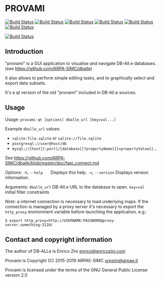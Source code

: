 PROVAMI
===============================================================

[![Build Status](https://badges.herokuapp.com/travis/ARPA-SIMC/provami?branch=master&env=DOCKER_IMAGE=centos:7&label=centos7)](https://travis-ci.org/ARPA-SIMC/provami)
[![Build Status](https://badges.herokuapp.com/travis/ARPA-SIMC/provami?branch=master&env=DOCKER_IMAGE=centos:8&label=centos8)](https://travis-ci.org/ARPA-SIMC/provami)
[![Build Status](https://badges.herokuapp.com/travis/ARPA-SIMC/provami?branch=master&env=DOCKER_IMAGE=fedora:29&label=fedora29)](https://travis-ci.org/ARPA-SIMC/provami)
[![Build Status](https://badges.herokuapp.com/travis/ARPA-SIMC/provami?branch=master&env=DOCKER_IMAGE=fedora:30&label=fedora30)](https://travis-ci.org/ARPA-SIMC/provami)
[![Build Status](https://badges.herokuapp.com/travis/ARPA-SIMC/provami?branch=master&env=DOCKER_IMAGE=fedora:31&label=fedora31)](https://travis-ci.org/ARPA-SIMC/provami)
[![Build Status](https://badges.herokuapp.com/travis/ARPA-SIMC/provami?branch=master&env=DOCKER_IMAGE=fedora:rawhide&label=fedorarawhide)](https://travis-ci.org/ARPA-SIMC/provami)

[![Build Status](https://copr.fedorainfracloud.org/coprs/simc/stable/package/provami/status_image/last_build.png)](https://copr.fedorainfracloud.org/coprs/simc/stable/package/provami/)


Introduction
------------

"provami" is a GUI application to visualise and navigate DB-All.e databases.
(see https://github.com/ARPA-SIMC/dballe)

It also allows to perform simple editing tasks, and to graphically select and
export data subsets.

It's a qt version of the old "provami" included in DB-All.e sources.

Usage
-----

Usage: `provami-qt [options] dballe_url [key=val...]`

Example `dballe_url` values:
 - `sqlite:file.sqlite` or `sqlite://file.sqlite`
 - `postgresql://user@host/db`
 - `mysql://[host][:port]/[database][?propertyName1][=propertyValue1]`…
 
See https://github.com/ARPA-SIMC/dballe/blob/master/doc/fapi_connect.md

Options:
  `-h`, `--help   `  Displays this help.
  `-v`, `--version`  Displays version information.

Arguments:
  `dballe_url`     DB-All.e URL to the database to open.
  `key=val   `     initial filter constraints


*Note*: a internet connection is necessary to load underlying maps. If the connection is managed by a proxy server it's necessary to export the `http_proxy` environment variable before launching the application, e.g.:
```
$ export http_proxy=http://USERNAME:PASSWORD@proxy-server.something:3128/
```


Contact and copyright information
---------------------------------

The author of DB-ALLe is Enrico Zini <enrico@enricozini.com>

Provami is Copyright (C) 2015-2019 ARPAE-SIMC <urpsim@arpae.it>

Provami is licensed under the terms of the GNU General Public License version 2.0
